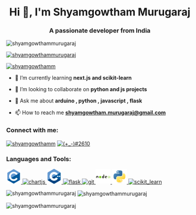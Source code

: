 <h1 align="center">Hi 👋, I'm Shyamgowtham Murugaraj</h1>
<h3 align="center">A passionate developer from India</h3>

<p align="left"> <img src="https://komarev.com/ghpvc/?username=shyamgowthammurugaraj&label=Profile%20views&color=0e75b6&style=flat" alt="shyamgowthammurugaraj" /> </p>

<p align="left"> <a href="https://github.com/ryo-ma/github-profile-trophy"><img src="https://github-profile-trophy.vercel.app/?username=shyamgowthammurugaraj" alt="shyamgowthammurugaraj" /></a> </p>

<p align="left"> <a href="https://twitter.com/shyamgowthamm" target="blank"><img src="https://img.shields.io/twitter/follow/shyamgowthamm?logo=twitter&style=for-the-badge" alt="shyamgowthamm" /></a> </p>

- 🌱 I’m currently learning **next.js and scikit-learn**

- 👯 I’m looking to collaborate on **python and js projects**

- 💬 Ask me about **arduino , python , javascript , flask**

- 📫 How to reach me **shyamgowtham.murugaraj@gmail.com**

<h3 align="left">Connect with me:</h3>
<p align="left">
<a href="https://twitter.com/shyamgowthamm" target="blank"><img align="center" src="https://raw.githubusercontent.com/rahuldkjain/github-profile-readme-generator/master/src/images/icons/Social/twitter.svg" alt="shyamgowthamm" height="30" width="40" /></a>
<a href="https://discord.gg/(+_-)#2610" target="blank"><img align="center" src="https://raw.githubusercontent.com/rahuldkjain/github-profile-readme-generator/master/src/images/icons/Social/discord.svg" alt="(+_-)#2610" height="30" width="40" /></a>
</p>

<h3 align="left">Languages and Tools:</h3>
<p align="left"> <a href="https://www.cprogramming.com/" target="_blank" rel="noreferrer"> <img src="https://raw.githubusercontent.com/devicons/devicon/master/icons/c/c-original.svg" alt="c" width="40" height="40"/> </a> <a href="https://www.chartjs.org" target="_blank" rel="noreferrer"> <img src="https://www.chartjs.org/media/logo-title.svg" alt="chartjs" width="40" height="40"/> </a> <a href="https://www.w3schools.com/cpp/" target="_blank" rel="noreferrer"> <img src="https://raw.githubusercontent.com/devicons/devicon/master/icons/cplusplus/cplusplus-original.svg" alt="cplusplus" width="40" height="40"/> </a> <a href="https://flask.palletsprojects.com/" target="_blank" rel="noreferrer"> <img src="https://www.vectorlogo.zone/logos/pocoo_flask/pocoo_flask-icon.svg" alt="flask" width="40" height="40"/> </a> <a href="https://git-scm.com/" target="_blank" rel="noreferrer"> <img src="https://www.vectorlogo.zone/logos/git-scm/git-scm-icon.svg" alt="git" width="40" height="40"/> </a> <a href="https://nodejs.org" target="_blank" rel="noreferrer"> <img src="https://raw.githubusercontent.com/devicons/devicon/master/icons/nodejs/nodejs-original-wordmark.svg" alt="nodejs" width="40" height="40"/> </a> <a href="https://www.python.org" target="_blank" rel="noreferrer"> <img src="https://raw.githubusercontent.com/devicons/devicon/master/icons/python/python-original.svg" alt="python" width="40" height="40"/> </a> <a href="https://scikit-learn.org/" target="_blank" rel="noreferrer"> <img src="https://upload.wikimedia.org/wikipedia/commons/0/05/Scikit_learn_logo_small.svg" alt="scikit_learn" width="40" height="40"/> </a> </p>

<p><img align="left" src="https://github-readme-stats.vercel.app/api/top-langs?username=shyamgowthammurugaraj&show_icons=true&locale=en&layout=compact" alt="shyamgowthammurugaraj" /></p>

<p>&nbsp;<img align="center" src="https://github-readme-stats.vercel.app/api?username=shyamgowthammurugaraj&show_icons=true&locale=en" alt="shyamgowthammurugaraj" /></p>

<p><img align="center" src="https://github-readme-streak-stats.herokuapp.com/?user=shyamgowthammurugaraj&" alt="shyamgowthammurugaraj" /></p>
